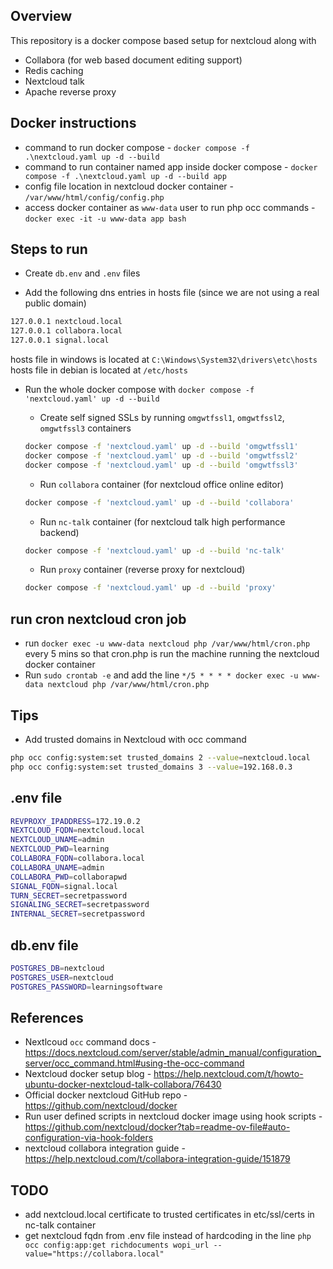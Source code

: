 ## Overview
This repository is a docker compose based setup for nextcloud along with 
* Collabora (for web based document editing support) 
* Redis caching
* Nextcloud talk 
* Apache reverse proxy

## Docker instructions
* command to run docker compose - `docker compose -f .\nextcloud.yaml up -d --build`
* command to run container named app inside docker compose - `docker compose -f .\nextcloud.yaml up -d --build app`
* config file location in nextcloud docker container - `/var/www/html/config/config.php`
* access docker container as `www-data` user to run php occ commands - `docker exec -it -u www-data app bash`

## Steps to run
* Create `db.env` and `.env` files

* Add the following dns entries in hosts file (since we are not using a real public domain)
```bash
127.0.0.1 nextcloud.local
127.0.0.1 collabora.local
127.0.0.1 signal.local
```
hosts file in windows is located at `C:\Windows\System32\drivers\etc\hosts`
hosts file in debian is located at `/etc/hosts`

* Run the whole docker compose with `docker compose -f 'nextcloud.yaml' up -d --build`

    * Create self signed SSLs by running `omgwtfssl1`, `omgwtfssl2`, `omgwtfssl3` containers
    ```bash
    docker compose -f 'nextcloud.yaml' up -d --build 'omgwtfssl1'
    docker compose -f 'nextcloud.yaml' up -d --build 'omgwtfssl2'
    docker compose -f 'nextcloud.yaml' up -d --build 'omgwtfssl3'
    ```

    * Run `collabora` container (for nextcloud office online editor)
    ```bash
    docker compose -f 'nextcloud.yaml' up -d --build 'collabora'
    ```

    * Run `nc-talk` container (for nextcloud talk high performance backend)
    ```bash
    docker compose -f 'nextcloud.yaml' up -d --build 'nc-talk'
    ```

    * Run `proxy` container (reverse proxy for nextcloud)
    ```bash
    docker compose -f 'nextcloud.yaml' up -d --build 'proxy'
    ```

## run cron nextcloud cron job
* run `docker exec -u www-data nextcloud php /var/www/html/cron.php` every 5 mins so that cron.php is run the machine running the nextcloud docker container
* Run `sudo crontab -e` and add the line `*/5 * * * * docker exec -u www-data nextcloud php /var/www/html/cron.php`

## Tips
* Add trusted domains in Nextcloud with occ command
```bash
php occ config:system:set trusted_domains 2 --value=nextcloud.local
php occ config:system:set trusted_domains 3 --value=192.168.0.3
```

## .env file
```bash
REVPROXY_IPADDRESS=172.19.0.2
NEXTCLOUD_FQDN=nextcloud.local
NEXTCLOUD_UNAME=admin
NEXTCLOUD_PWD=learning
COLLABORA_FQDN=collabora.local
COLLABORA_UNAME=admin
COLLABORA_PWD=collaborapwd
SIGNAL_FQDN=signal.local
TURN_SECRET=secretpassword
SIGNALING_SECRET=secretpassword
INTERNAL_SECRET=secretpassword
```

## db.env file
```bash
POSTGRES_DB=nextcloud
POSTGRES_USER=nextcloud
POSTGRES_PASSWORD=learningsoftware
```

## References
* Nextlcoud `occ` command docs - https://docs.nextcloud.com/server/stable/admin_manual/configuration_server/occ_command.html#using-the-occ-command
* Nextcloud docker setup blog - https://help.nextcloud.com/t/howto-ubuntu-docker-nextcloud-talk-collabora/76430
* Official docker nextcloud GitHub repo - https://github.com/nextcloud/docker
* Run user defined scripts in nextcloud docker image using hook scripts - https://github.com/nextcloud/docker?tab=readme-ov-file#auto-configuration-via-hook-folders
* nextcloud collabora integration guide - https://help.nextcloud.com/t/collabora-integration-guide/151879

## TODO
* add nextcloud.local certificate to trusted certificates in etc/ssl/certs in nc-talk container
* get nextcloud fqdn from .env file instead of hardcoding in the line `php occ config:app:get richdocuments wopi_url --value="https://collabora.local"`
